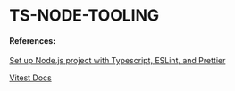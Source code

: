 # TS-NODE-TOOLING

#### References:
[Set up Node.js project with Typescript, ESLint, and Prettier](https://blog.tericcabrel.com/set-up-a-nodejs-project-with-typescript-eslint-and-prettier)

[Vitest Docs](https://vitest.dev/guide/)
